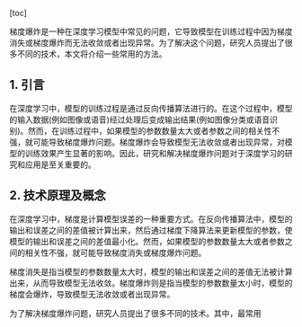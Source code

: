 
[toc]                    
                
                
梯度爆炸是一种在深度学习模型中常见的问题，它导致模型在训练过程中因为梯度消失或梯度爆炸而无法收敛或者出现异常。为了解决这个问题，研究人员提出了很多不同的技术，本文将介绍一些常用的方法。

## 1. 引言

在深度学习中，模型的训练过程是通过反向传播算法进行的。在这个过程中，模型的输入数据(例如图像或语音)经过处理后变成输出结果(例如图像分类或语音识别)。然而，在训练过程中，如果模型的参数数量太大或者参数之间的相关性不强，就可能导致梯度爆炸问题。梯度爆炸会导致模型无法收敛或者出现异常，对模型的训练效果产生显著的影响。因此，研究和解决梯度爆炸问题对于深度学习的研究和应用是至关重要的。

## 2. 技术原理及概念

在深度学习中，梯度是计算模型误差的一种重要方式。在反向传播算法中，模型的输出和误差之间的差值被计算出来，然后通过梯度下降算法来更新模型的参数，使模型的输出和误差之间的差值最小化。然而，如果模型的参数数量太大或者参数之间的相关性不强，就可能导致梯度消失或梯度爆炸问题。

梯度消失是指当模型的参数数量太大时，模型的输出和误差之间的差值无法被计算出来，从而导致模型无法收敛。梯度爆炸则是指当模型的参数数量太小时，模型的梯度会爆炸，导致模型无法收敛或者出现异常。

为了解决梯度爆炸问题，研究人员提出了很多不同的技术。其中，最常用


